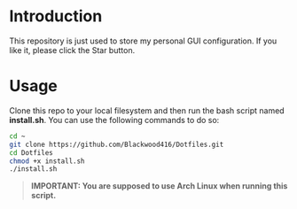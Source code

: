 # Introduction

This repository is just used to store my personal GUI configuration. If you like it, please click the Star button.

# Usage

Clone this repo to your local filesystem and then run the bash script named **install.sh**. You can use the following commands to do so:

```bash
cd ~
git clone https://github.com/Blackwood416/Dotfiles.git
cd Dotfiles
chmod +x install.sh
./install.sh
```

> **IMPORTANT: You are supposed to use Arch Linux when running this script.**
